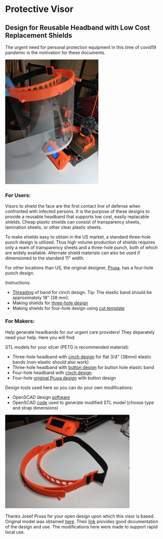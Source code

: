 # Protective Visor

## Design for Reusable Headband with Low Cost Replacement Shields

The urgent need for personal protection equipment in this time of covid19 pandemic is the motivation for these documents.

![Assembled visor](IMG_20200325_170538_small.jpg)


### For Users:

Visors to shield the face are the first contact line of defense when confronted with infected persons.  It is the purpose of these designs to provide a reusable headband that supports low cost, easily replacable shields.  Cheap plastic shields can consist of transparency sheets, lamination sheets, or other clear plastic sheets.

To make shields easy to obtain in the US market, a standard three-hole punch design is utilized.  Thus high volume production of shields requires only a ream of transparency sheets and a three-hole punch, both of which are widely available.  Alternate shield materials can also be used if dimensioned to the standard 11" width.

For other locations than US, the original designer, [Prusa](https://www.prusaprinters.org/prints/25857-prusa-protective-face-shield-rc1), has a four-hole punch design.

Instructions:

- [Threading](LoopThread/ThreadInstructions.md) of band for cinch design.  Tip:  The elastic band should be approximately 18" (38 mm).
- Making shields for [three-hole design]()
- Making shields for four-hole design using [cut template](PrusaFaceShieldHolesRC2.pdf)


### For Makers:

Help generate headbands for our urgent care providers!  They deparately need your help.  Here you will find:

STL models for your slicer (PETG is recommended material):

- Three-hole headband with [cinch design](stl/covid19_headband_3hole_cinch.stl) for flat 3/4" (38mm) elastic bands (non-elastic should also work)
- Three-hole headband with [button design](stl/covid19_headband_3hole_button.stl) for button hole elastic band
- Four-hole headband with [cinch design](stl/covid19_headband_rc2_cinch.stl)
- Four-hole [original Prusa design](covid19_headband_rc2.stl) with button design

Design tools used here so you can do your own modifications:

- OpenSCAD design [software]()
- OpenSCAD [code](covid19_headband_mods.scad) used to generate modified STL model (choose type and strap dimensions)

![Modified headband](IMG_20200323_084829_small.jpg)


Thanks Josef Prusa for your open design upon which this visor is based.  Original model was obtained [here](https://www.prusaprinters.org/prints/25857-prusa-protective-face-shield-rc1).  Their [link](https://www.prusaprinters.org/prints/25857-prusa-protective-face-shield-rc1) provides good documentation of the design and use.  The modifications here were made to support rapid local use.
